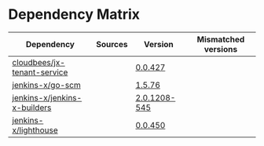 # Dependency Matrix

Dependency | Sources | Version | Mismatched versions
---------- | ------- | ------- | -------------------
[cloudbees/jx-tenant-service](https://github.com/cloudbees/jx-tenant-service) |  | [0.0.427](https://github.com/cloudbees/jx-tenant-service/releases/tag/v0.0.427) | 
[jenkins-x/go-scm](https://github.com/jenkins-x/go-scm) |  | [1.5.76]() | 
[jenkins-x/jenkins-x-builders](https://github.com/jenkins-x/jenkins-x-builders) |  | [2.0.1208-545]() | 
[jenkins-x/lighthouse](https://github.com/jenkins-x/lighthouse) |  | [0.0.450]() | 
